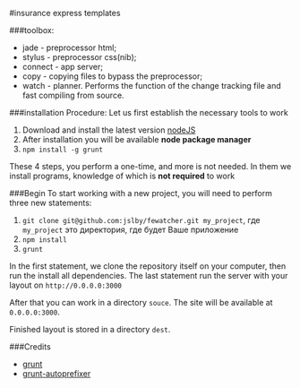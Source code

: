 #insurance express templates

###toolbox:
* jade - preprocessor html;
* stylus - preprocessor css(nib);
* connect - app server;
* copy - copying files to bypass the preprocessor;
* watch - planner. Performs the function of the change tracking file and fast compiling from source.

###installation Procedure:
Let us first establish the necessary tools to work

1. Download and install the latest version [nodeJS](http://nodejs.org/download/)
2. After installation you will be available **node package manager**
3. `npm install -g grunt`

These 4 steps, you perform a one-time, and more is not needed. In them we install programs, knowledge of which is **not required** to work

###Begin
To start working with a new project, you will need to perform three new statements:

1. `git clone git@github.com:jslby/fewatcher.git my_project`, где `my_project` это директория, где будет Ваше приложение
2. `npm install`
3. `grunt`

In the first statement, we clone the repository itself on your computer, then run the install all dependencies.
The last statement run the server with your layout on `http://0.0.0.0:3000`

After that you can work in a directory `souce`.
The site will be available at `0.0.0.0:3000`.

Finished layout is stored in a directory `dest`.

###Credits
* [grunt](https://github.com/gruntjs/grunt)
* [grunt-autoprefixer](https://github.com/nDmitry/grunt-autoprefixer)
